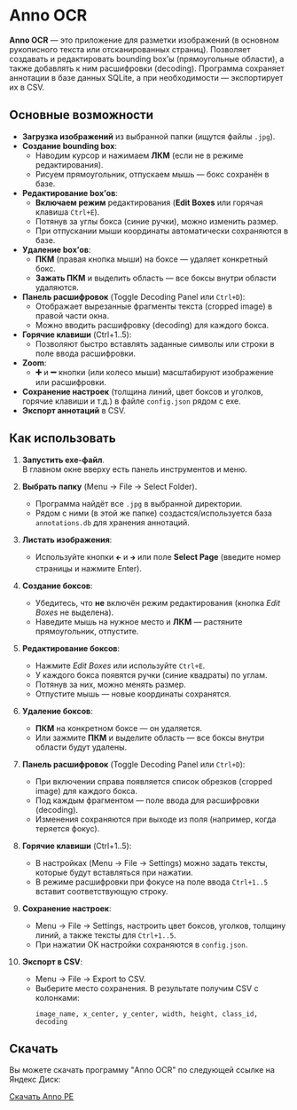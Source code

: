 # Anno OCR

**Anno OCR** — это приложение для разметки изображений (в основном рукописного текста или отсканированных страниц). Позволяет создавать и редактировать bounding box’ы (прямоугольные области), а также добавлять к ним расшифровки (decoding). Программа сохраняет аннотации в базе данных SQLite, а при необходимости — экспортирует их в CSV.

## Основные возможности

- **Загрузка изображений** из выбранной папки (ищутся файлы `.jpg`).
- **Создание bounding box**:
  - Наводим курсор и нажимаем **ЛКМ** (если не в режиме редактирования).
  - Рисуем прямоугольник, отпускаем мышь — бокс сохранён в базе.
- **Редактирование box’ов**:
  - **Включаем режим** редактирования (**Edit Boxes** или горячая клавиша `Ctrl+E`).
  - Потянув за углы бокса (синие ручки), можно изменить размер.
  - При отпускании мыши координаты автоматически сохраняются в базе.
- **Удаление box’ов**:
  - **ПКМ** (правая кнопка мыши) на боксе — удаляет конкретный бокс.
  - **Зажать ПКМ** и выделить область — все боксы внутри области удаляются.
- **Панель расшифровок** (Toggle Decoding Panel или `Ctrl+D`):
  - Отображает вырезанные фрагменты текста (cropped image) в правой части окна.
  - Можно вводить расшифровку (decoding) для каждого бокса.
- **Горячие клавиши** (Ctrl+1..5):
  - Позволяют быстро вставлять заданные символы или строки в поле ввода расшифровки.
- **Zoom**:
  - **➕** и **➖** кнопки (или колесо мыши) масштабируют изображение или расшифровки.
- **Сохранение настроек** (толщина линий, цвет боксов и уголков, горячие клавиши и т.д.) в файле `config.json` рядом с exe.
- **Экспорт аннотаций** в CSV.

## Как использовать

1. **Запустить exe-файл**.  
   В главном окне вверху есть панель инструментов и меню.

2. **Выбрать папку** (Menu → File → Select Folder).  
   - Программа найдёт все `.jpg` в выбранной директории.
   - Рядом с ними (в этой же папке) создастся/используется база `annotations.db` для хранения аннотаций.

3. **Листать изображения**:
   - Используйте кнопки `🡰` и `🡲` или поле **Select Page** (введите номер страницы и нажмите Enter).

4. **Создание боксов**:
   - Убедитесь, что **не** включён режим редактирования (кнопка *Edit Boxes* не выделена).
   - Наведите мышь на нужное место и **ЛКМ** — растяните прямоугольник, отпустите.

5. **Редактирование боксов**:
   - Нажмите *Edit Boxes* или используйте `Ctrl+E`.
   - У каждого бокса появятся ручки (синие квадраты) по углам.
   - Потянув за них, можно менять размер.
   - Отпустите мышь — новые координаты сохранятся.

6. **Удаление боксов**:
   - **ПКМ** на конкретном боксе — он удаляется.
   - Или зажмите **ПКМ** и выделите область — все боксы внутри области будут удалены.

7. **Панель расшифровок** (Toggle Decoding Panel или `Ctrl+D`):
   - При включении справа появляется список обрезков (cropped image) для каждого бокса.
   - Под каждым фрагментом — поле ввода для расшифровки (decoding).
   - Изменения сохраняются при выходе из поля (например, когда теряется фокус).

8. **Горячие клавиши** (Ctrl+1..5):
   - В настройках (Menu → File → Settings) можно задать тексты, которые будут вставляться при нажатии.
   - В режиме расшифровки при фокусе на поле ввода `Ctrl+1..5` вставит соответствующую строку.

9. **Сохранение настроек**:
   - Menu → File → Settings, настроить цвет боксов, уголков, толщину линий, а также тексты для `Ctrl+1..5`.
   - При нажатии OK настройки сохраняются в `config.json`.

10. **Экспорт в CSV**:
    - Menu → File → Export to CSV.
    - Выберите место сохранения. В результате получим CSV с колонками:
      ```
      image_name, x_center, y_center, width, height, class_id, decoding
      ```

## Скачать

Вы можете скачать программу "Anno OCR" по следующей ссылке на Яндекс Диск:

[Скачать Anno PE](https://disk.yandex.ru/d/3Xjn2hIDP62xpg)
